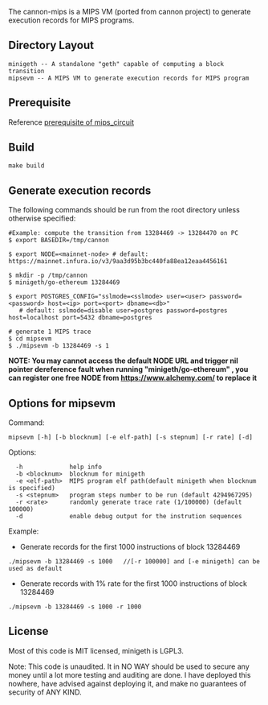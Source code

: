 The cannon-mips is a MIPS VM (ported from cannon project) to generate execution records for MIPS programs.

## Directory Layout

```
minigeth -- A standalone "geth" capable of computing a block transition
mipsevm -- A MIPS VM to generate execution records for MIPS program
```

## Prerequisite

Reference [prerequisite of mips_circuit](https://github.com/zkMIPS/mips_circuit#prerequisite)

## Build

```
make build
```

## Generate execution records

The following commands should be run from the root directory unless otherwise specified:

```
#Example: compute the transition from 13284469 -> 13284470 on PC
$ export BASEDIR=/tmp/cannon

$ export NODE=<mainnet-node> # default: https://mainnet.infura.io/v3/9aa3d95b3bc440fa88ea12eaa4456161

$ mkdir -p /tmp/cannon
$ minigeth/go-ethereum 13284469

$ export POSTGRES_CONFIG="sslmode=<sslmode> user=<user> password=<password> host=<ip> port=<port> dbname=<db>"
   # default: sslmode=disable user=postgres password=postgres host=localhost port=5432 dbname=postgres

# generate 1 MIPS trace
$ cd mipsevm
$ ./mipsevm -b 13284469 -s 1
```

**NOTE: You may cannot access the default NODE URL and trigger nil pointer dereference fault when running "minigeth/go-ethereum" ,   you can register one free NODE from https://www.alchemy.com/ to replace it**

## Options for mipsevm

Command: 

```
mipsevm [-h] [-b blocknum] [-e elf-path] [-s stepnum] [-r rate] [-d]
```

Options:

```
  -h             help info
  -b <blocknum>  blocknum for minigeth
  -e <elf-path>  MIPS program elf path(default minigeth when blocknum is specified)
  -s <stepnum>   program steps number to be run (default 4294967295)
  -r <rate>      randomly generate trace rate (1/100000) (default 100000)
  -d             enable debug output for the instrution sequences
```

Example:

- Generate records for the first 1000 instructions of block 13284469

```
./mipsevm -b 13284469 -s 1000   //[-r 100000] and [-e minigeth] can be used as default
```

- Generate records with 1% rate for the first 1000 instructions of block 13284469

```
./mipsevm -b 13284469 -s 1000 -r 1000
```

## License

Most of this code is MIT licensed, minigeth is LGPL3.

Note: This code is unaudited. It in NO WAY should be used to secure any money until a lot more
testing and auditing are done. I have deployed this nowhere, have advised against deploying it, and
make no guarantees of security of ANY KIND.
